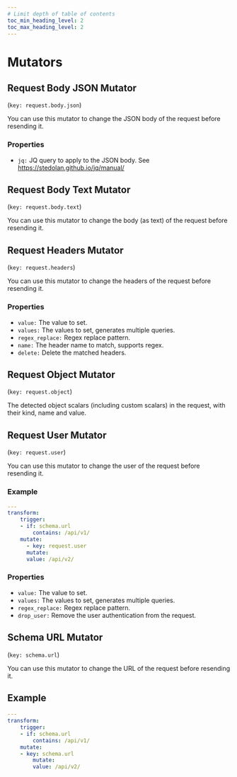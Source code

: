 ```yaml
---
# Limit depth of table of contents
toc_min_heading_level: 2
toc_max_heading_level: 2
---
```

# Mutators

## Request Body JSON Mutator

(`key: request.body.json`)

You can use this mutator to change the JSON body of the request before resending it.

### Properties

- `jq:` JQ query to apply to the JSON body. See https://stedolan.github.io/jq/manual/


## Request Body Text Mutator

(`key: request.body.text`)

You can use this mutator to change the body (as text) of the request before resending it.

## Request Headers Mutator

(`key: request.headers`)

You can use this mutator to change the headers of the request before resending it.

### Properties

- `value:` The value to set.
- `values:` The values to set, generates multiple queries.
- `regex_replace:` Regex replace pattern.
- `name:` The header name to match, supports regex.
- `delete:` Delete the matched headers.


## Request Object Mutator

(`key: request.object`)


The detected object scalars (including custom scalars) in the request, with their kind, name and value.

## Request User Mutator

(`key: request.user`)


You can use this mutator to change the user of the request before resending it.

### Example

```yaml
---
transform:
    trigger:
    - if: schema.url
        contains: /api/v1/
    mutate:
      - key: request.user
      mutate:
      value: /api/v2/
```
        

### Properties

- `value:` The value to set.
- `values:` The values to set, generates multiple queries.
- `regex_replace:` Regex replace pattern.
- `drop_user:` Remove the user authentication from the request.


## Schema URL Mutator

(`key: schema.url`)


You can use this mutator to change the URL of the request before resending it.

## Example

```yaml
---
transform:
    trigger:
    - if: schema.url
        contains: /api/v1/
    mutate:
    - key: schema.url
        mutate:
        value: /api/v2/
```
        

